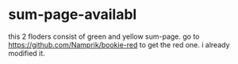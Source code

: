 # sum-page-availabl
this 2 floders consist of green and yellow sum-page.
go to https://github.com/Namprik/bookie-red to get the red one.
i already modified it.

